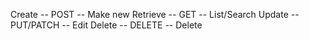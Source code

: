 Create -- POST -- Make new
Retrieve -- GET -- List/Search
Update -- PUT/PATCH -- Edit
Delete -- DELETE -- Delete